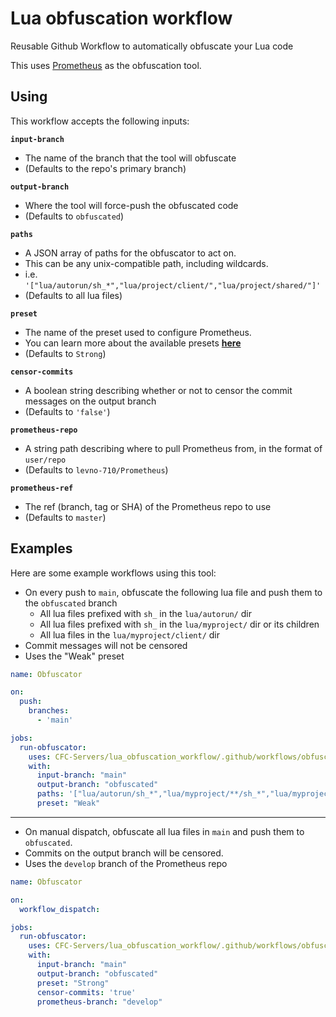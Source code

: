 # Lua obfuscation workflow
Reusable Github Workflow to automatically obfuscate your Lua code

This uses [Prometheus](https://github.com/levno-710/Prometheus) as the obfuscation tool.

## Using

This workflow accepts the following inputs:

**`input-branch`**
 - The name of the branch that the tool will obfuscate
 - (Defaults to the repo's primary branch)

**`output-branch`**
 - Where the tool will force-push the obfuscated code
 - (Defaults to `obfuscated`)

**`paths`**
 - A JSON array of paths for the obfuscator to act on.
 - This can be any unix-compatible path, including wildcards.
 - i.e. `'["lua/autorun/sh_*","lua/project/client/","lua/project/shared/"]'`
 - (Defaults to all lua files)

**`preset`**
 - The name of the preset used to configure Prometheus.
 - You can learn more about the available presets [**here**](https://github.com/levno-710/Prometheus/blob/master/doc/getting-started/presets.md)
 - (Defaults to `Strong`)

**`censor-commits`**
 - A boolean string describing whether or not to censor the commit messages on the output branch
 - (Defaults to `'false'`)

**`prometheus-repo`**
 - A string path describing where to pull Prometheus from, in the format of `user/repo`
 - (Defaults to `levno-710/Prometheus`)

**`prometheus-ref`**
 - The ref (branch, tag or SHA) of the Prometheus repo to use
 - (Defaults to `master`)

## Examples
Here are some example workflows using this tool:

 - On every push to `main`, obfuscate the following lua file and push them to the `obfuscated` branch
    - All lua files prefixed with `sh_` in the `lua/autorun/` dir
    - All lua files prefixed with `sh_` in the `lua/myproject/` dir or its children
    - All lua files in the `lua/myproject/client/` dir
 - Commit messages will not be censored
 - Uses the "Weak" preset
```yml
name: Obfuscator

on:
  push:
    branches:
      - 'main'

jobs:
  run-obfuscator:
    uses: CFC-Servers/lua_obfuscation_workflow/.github/workflows/obfuscate_lua.yml@main
    with:
      input-branch: "main"
      output-branch: "obfuscated"
      paths: '["lua/autorun/sh_*","lua/myproject/**/sh_*","lua/myproject/client"]'
      preset: "Weak"
```

---

 - On manual dispatch, obfuscate all lua files in `main` and push them to `obfuscated`.
 - Commits on the output branch will be censored.
 - Uses the `develop` branch of the Prometheus repo
```yml
name: Obfuscator

on:
  workflow_dispatch:

jobs:
  run-obfuscator:
    uses: CFC-Servers/lua_obfuscation_workflow/.github/workflows/obfuscate_lua.yml@main
    with:
      input-branch: "main"
      output-branch: "obfuscated"
      preset: "Strong"
      censor-commits: 'true'
      prometheus-branch: "develop"
```
